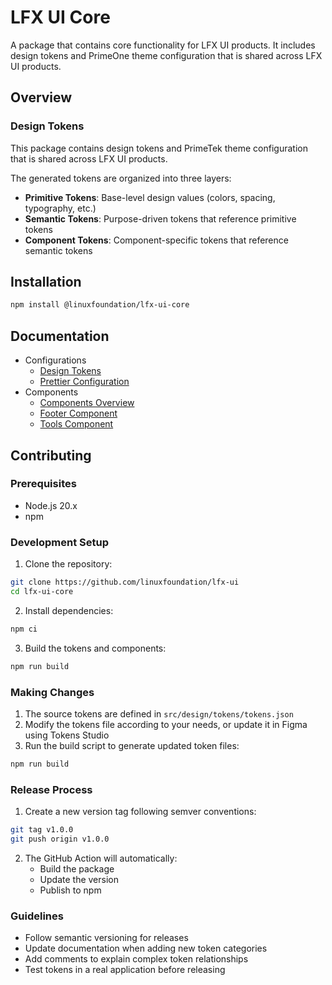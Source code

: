 # LFX UI Core

A package that contains core functionality for LFX UI products. It includes design tokens and PrimeOne theme configuration that is shared across LFX UI products.

## Overview

### Design Tokens

This package contains design tokens and PrimeTek theme configuration that is shared across LFX UI products.

The generated tokens are organized into three layers:

- **Primitive Tokens**: Base-level design values (colors, spacing, typography, etc.)
- **Semantic Tokens**: Purpose-driven tokens that reference primitive tokens
- **Component Tokens**: Component-specific tokens that reference semantic tokens

## Installation

```bash
npm install @linuxfoundation/lfx-ui-core
```

## Documentation

- Configurations
  - [Design Tokens](docs/design-tokens.md)
  - [Prettier Configuration](docs/prettier-config.md)
- Components
  - [Components Overview](docs/components.md)
  - [Footer Component](docs/footer.md)
  - [Tools Component](docs/tools.md)

## Contributing

### Prerequisites

- Node.js 20.x
- npm

### Development Setup

1. Clone the repository:

```bash
git clone https://github.com/linuxfoundation/lfx-ui
cd lfx-ui-core
```

2. Install dependencies:

```bash
npm ci
```

3. Build the tokens and components:

```bash
npm run build
```

### Making Changes

1. The source tokens are defined in `src/design/tokens/tokens.json`
2. Modify the tokens file according to your needs, or update it in Figma using Tokens Studio
3. Run the build script to generate updated token files:

```bash
npm run build
```

### Release Process

1. Create a new version tag following semver conventions:

```bash
git tag v1.0.0
git push origin v1.0.0
```

2. The GitHub Action will automatically:
   - Build the package
   - Update the version
   - Publish to npm

### Guidelines

- Follow semantic versioning for releases
- Update documentation when adding new token categories
- Add comments to explain complex token relationships
- Test tokens in a real application before releasing
